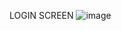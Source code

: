 LOGIN SCREEN 
![image](https://github.com/PiyushVarman/Class-12-Project-Files/assets/118827399/91b723ef-cebb-4080-90a1-8539c738c85f)

